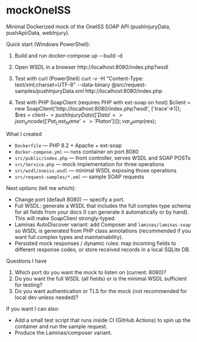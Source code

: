# mockOneISS

Minimal Dockerized mock of the OneISS SOAP API (pushInjuryData, pushApirData, webInjury).

Quick start (Windows PowerShell):

1. Build and run
   docker-compose up --build -d

2. Open WSDL in a browser
   http://localhost:8080/index.php?wsdl

3. Test with curl (PowerShell)
   curl -v -H "Content-Type: text/xml;charset=UTF-8" --data-binary @src/request-samples/pushInjuryData.xml http://localhost:8080/index.php

4. Test with PHP SoapClient (requires PHP with ext-soap on host)
   $client = new SoapClient('http://localhost:8080/index.php?wsdl', ['trace'=>1]);
   $res = $client->pushInjuryData(['Data' => json_encode(['Pat_Last_Name'=>'Platon'])]);
   var_dump($res);

What I created
- `Dockerfile` — PHP 8.2 + Apache + ext-soap
- `docker-compose.yml` — runs container on port 8080
- `src/public/index.php` — front controller, serves WSDL and SOAP POSTs
- `src/Service.php` — mock implementation for three operations
- `src/wsdl/oneiss.wsdl` — minimal WSDL exposing those operations
- `src/request-samples/*.xml` — sample SOAP requests

Next options (tell me which):
- Change port (default 8080) — specify a port.
- Full WSDL: generate a WSDL that includes the full complex type schema for all fields from your docs (I can generate it automatically or by hand). This will make SoapClient strongly-typed.
- Laminas AutoDiscover variant: add Composer and `laminas/laminas-soap` so WSDL is generated from PHP class annotations (recommended if you want full complex types and maintainability).
- Persisted mock responses / dynamic rules: map incoming fields to different response codes, or store received records in a local SQLite DB.

Questions I have
1) Which port do you want the mock to listen on (current: 8080)?
2) Do you want the full WSDL (all fields) or is the minimal WSDL sufficient for testing?
3) Do you want authentication or TLS for the mock (not recommended for local dev unless needed)?

If you want I can also:
- Add a small test script that runs inside CI (GitHub Actions) to spin up the container and run the sample request.
- Produce the Laminas/composer variant.

